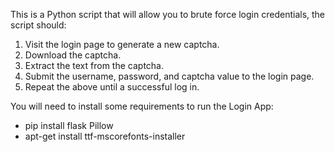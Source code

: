 This is a Python script that will allow you to brute force login credentials, 
the script should: 
1. Visit the login page to generate a new captcha. 
2. Download the captcha. 
3. Extract the text from the captcha. 
4. Submit the username, password, and captcha value to the login page. 
5. Repeat the above until a successful log in.

You will need to install some requirements to run the Login App:
- pip install flask Pillow
- apt-get install ttf-mscorefonts-installer 
